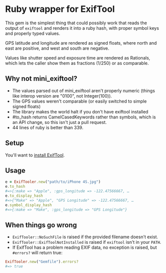# Ruby wrapper for ExifTool

This gem is the simplest thing that could possibly work that
reads the output of ```exiftool``` and renders it into a ruby hash,
with proper symbol keys and properly typed values.

GPS latitude and longitude are rendered as signed floats,
where north and east are positive, and west and south are negative.

Values like shutter speed and exposure time are rendered as Rationals,
which lets the caller show them as fractions (1/250) or as comparable.

## Why not mini_exiftool?

* The values parsed out of mini_exiftool aren't properly numeric
  (things like interop version are "0100", not Integer(100)).
* The GPS values weren't comparable (or easily switched to simple signed floats)
* The library makes the world halt if you don't have exiftool installed
* #to_hash returns CamelCasedKeywords rather than symbols, which is an API change,
  so this isn't just a pull request.
* 44 lines of ruby is better than 339.

## Setup

You'll want to [install ExifTool](http://www.sno.phy.queensu.ca/~phil/exiftool/install.html).

## Usage

```ruby
e = ExifTooler.new("path/to/iPhone 4S.jpg")
e.to_hash
#=>{:make => "Apple", :gps_longitude => -122.47566667, …
e.to_display_hash
#=>{"Make" => "Apple", "GPS Longitude" => -122.47566667, …
e.symbol_display_hash
#=>{:make => "Make", :gps_longitude => "GPS Longitude"}
```

## When things go wrong

* ```ExifTooler::NoSuchFile``` is raised if the provided filename doesn't exist.
* ```ExifTooler::ExifToolNotInstalled``` is raised if ```exiftool``` isn't in your ```PATH```.
* If ExifTool has a problem reading EXIF data, no exception is raised, but ```#errors?``` will return true:

```ruby
ExifTooler.new("Gemfile").errors?
#=> true
```





